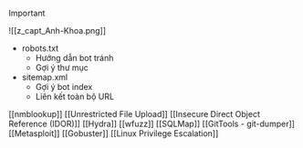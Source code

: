 > [!important]
> 
> ![[z_capt_Anh-Khoa.png]]

- robots.txt
    - Hướng dẫn bot tránh
    - Gợi ý thư mục
- sitemap.xml
    - Gợi ý bot index
    - Liên kết toàn bộ URL

[[nmblookup]]
[[Unrestricted File Upload]]
[[Insecure Direct Object Reference (IDOR)]]
[[Hydra]]
[[wfuzz]]
[[SQLMap]]
[[GitTools - git-dumper]]
[[Metasploit]]
[[Gobuster]]
[[Linux Privilege Escalation]]
